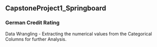 ## CapstoneProject1_Springboard
### German Credit Rating 

Data Wrangling - Extracting the numerical values from the Categorical Columns for further Analysis.
